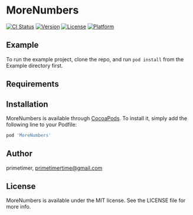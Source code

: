 # MoreNumbers

[![CI Status](https://img.shields.io/travis/primetimer/MoreNumbers.svg?style=flat)](https://travis-ci.org/primetimer/MoreNumbers)
[![Version](https://img.shields.io/cocoapods/v/MoreNumbers.svg?style=flat)](https://cocoapods.org/pods/MoreNumbers)
[![License](https://img.shields.io/cocoapods/l/MoreNumbers.svg?style=flat)](https://cocoapods.org/pods/MoreNumbers)
[![Platform](https://img.shields.io/cocoapods/p/MoreNumbers.svg?style=flat)](https://cocoapods.org/pods/MoreNumbers)

## Example

To run the example project, clone the repo, and run `pod install` from the Example directory first.

## Requirements

## Installation

MoreNumbers is available through [CocoaPods](https://cocoapods.org). To install
it, simply add the following line to your Podfile:

```ruby
pod 'MoreNumbers'
```

## Author

primetimer, primetimertime@gmail.com

## License

MoreNumbers is available under the MIT license. See the LICENSE file for more info.
